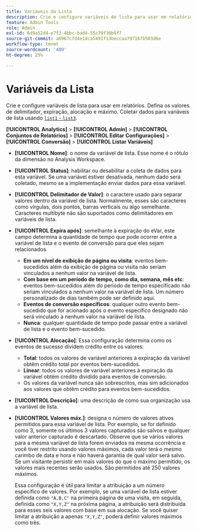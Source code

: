 ```yaml
---
title: Variáveis da Lista
description: Crie e configure variáveis de lista para usar em relatórios.
feature: Admin Tools
role: Admin
exl-id: 6d9a52d4-e7f3-4bbc-bad4-55c79f30b9f7
source-git-commit: a6967c7d4e1dca5491f13beccaa797167b503d6e
workflow-type: tm+mt
source-wordcount: '489'
ht-degree: 25%

---
```


# Variáveis da Lista

Crie e configure variáveis de lista para usar em relatórios. Defina os valores de delimitador, expiração, alocação e máximo. Coletar dados para variáveis de lista usando [`list1` - `list3`](/help/implement/vars/page-vars/list.md).

**[!UICONTROL Analytics]** > **[!UICONTROL Admin]** > **[!UICONTROL Conjuntos de Relatórios]** > **[!UICONTROL Editar Configurações]** > **[!UICONTROL Conversão]** > **[!UICONTROL Listar Variáveis]**

* **[!UICONTROL Nome]**: o nome da variável de lista. Esse nome é o rótulo da dimensão no Analysis Workspace.

* **[!UICONTROL Status]**: habilitar ou desabilitar a coleta de dados para esta variável. Se uma variável estiver desativada, nenhum dado será coletado, mesmo se a implementação enviar dados para essa variável.

* **[!UICONTROL Delimitador de Valor]**: o caractere usado para separar valores dentro da variável de lista. Normalmente, esses são caracteres como vírgulas, dois pontos, barras verticais ou algo semelhante. Caracteres multibyte não são suportados como delimitadores em variáveis de lista.

* **[!UICONTROL Expira após]**: semelhante à expiração do eVar, este campo determina a quantidade de tempo que pode ocorrer entre a variável de lista e o evento de conversão para que eles sejam relacionados.
   * **Em um nível de exibição de página ou visita**: eventos bem-sucedidos além da exibição de página ou visita não seriam vinculados a nenhum valor na variável de lista.
   * **Com base em um período de tempo, como dia, semana, mês etc**: eventos bem-sucedidos além do período de tempo especificado não seriam vinculados a nenhum valor na variável de lista. Um número personalizado de dias também pode ser definido aqui.
   * **Eventos de conversão específicos**: qualquer outro evento bem-sucedido que for acionado após o evento específico designado não será vinculado a nenhum valor na variável de lista.
   * **Nunca**: qualquer quantidade de tempo pode passar entre a variável de lista e o evento bem-sucedido.

* **[!UICONTROL Alocação]**: Essa configuração determina como os eventos de sucesso dividem crédito entre os valores:
   * **Total**: todos os valores de variável anteriores à expiração da variável obtêm crédito total por eventos bem-sucedidos.
   * **Linear**: todos os valores de variável anteriores à expiração da variável obtêm crédito dividido para eventos de conversão.
   * Os valores da variável nunca são sobrescritos, mas sim adicionados aos valores que obtêm crédito para eventos bem-sucedidos.

* **[!UICONTROL Descrição]**: uma descrição de como sua organização usa a variável de lista.

* **[!UICONTROL Valores máx.]**: designa o número de valores ativos permitidos para essa variável de lista. Por exemplo, se for definido como 3, somente os últimos 3 valores capturados são salvos e qualquer valor anterior capturado é descartado. Observe que se vários valores para a mesma variável de lista forem enviados na mesma ocorrência e você tiver restrito usando valores máximos, cada valor terá o mesmo carimbo de data e hora e não haverá garantia de qual valor será salvo. Se um visitante persistir em mais valores do que o máximo permitido, os valores mais recentes serão usados. São permitidos até 250 valores máximos.

  Essa configuração é útil para limitar a atribuição a um número específico de valores. Por exemplo, se uma variável de lista estiver definida como `"A,B,C"` na primeira página de uma visita, em seguida, definida como `"X,Y,Z"` na próxima página, a atribuição será distribuída para esses seis valores com base em sua alocação. Se você quiser limitar a atribuição a apenas `"X,Y,Z"`, poderá definir valores máximos como três.
